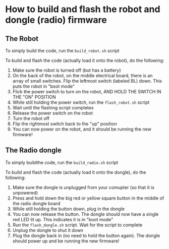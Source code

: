# How to build and flash the robot and dongle (radio) firmware

## The Robot
To simply build the code, run the `build_robot.sh` script

To build and flash the code (actually load it onto the robot), do the following:
1. Make sure the robot is turned off (but has a battery)
2. On the back of the robot, on the middle electrical board, there is an array of small switches. Flip the leftmost switch (labeled BL) down. This puts the robot in "boot mode"
3. Flick the power switch to turn on the robot, AND HOLD THE SWITCH IN THE "ON" POSITION
4. While still holding the power switch, run the `flash_robot.sh` script
5. Wait until the flashing script completes
6. Release the power switch on the robot
7. Turn the robot off
8. Flip the rightmost switch back to the "up" position
9. You can now power on the robot, and it should be running the new firmware!

## The Radio dongle
To simply buildthe code, run the `build_radio.sh` script

To build and flash the code (actually load it onto the dongle), do the following:
1. Make sure the dongle is unplugged from your comupter (so that it is unpowered)
2. Press and hold down the big red or yellow square button in the middle of the radio dongle board
3. While still holding the button down, plug in the dongle
4. You can now release the button. The dongle should now have a single red LED lit up. This indicates it is in "boot mode"
5. Run the `flash_dongle.sh` script. Wait for the script to complete
6. Unplug the dongle to shut it down
7. Plug the dongle back in (no need to hold the button again). The dongle should power up and be running the new firmware!

